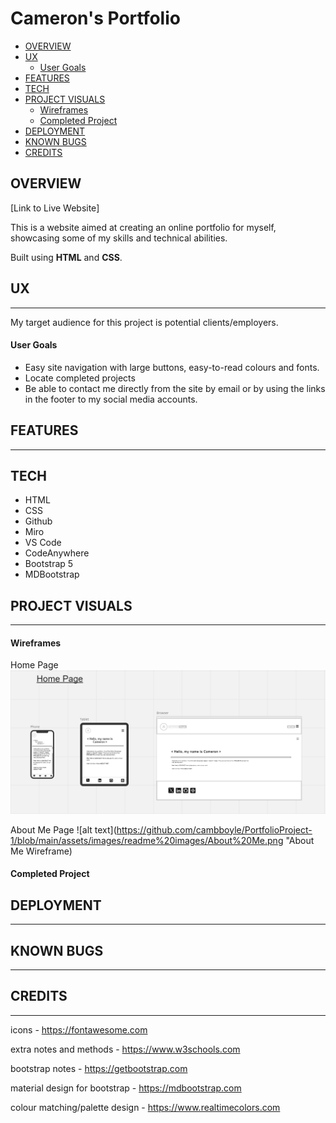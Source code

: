 <!-- omit in toc -->
Cameron's Portfolio
======

- [OVERVIEW](#overview)
- [UX](#ux)
    - [User Goals](#user-goals)
- [FEATURES](#features)
- [TECH](#tech)
- [PROJECT VISUALS](#project-visuals)
    - [Wireframes](#wireframes)
    - [Completed Project](#completed-project)
- [DEPLOYMENT](#deployment)
- [KNOWN BUGS](#known-bugs)
- [CREDITS](#credits)

## OVERVIEW

[Link to Live Website]

This is a website aimed at creating an online portfolio for myself, showcasing some of my skills and technical abilities.

Built using **HTML** and **CSS**.

## UX

----

My target audience for this project is potential clients/employers.

#### User Goals

- Easy site navigation with large buttons, easy-to-read colours and fonts.
- Locate completed projects
- Be able to contact me directly from the site by email or by using the links in the footer to my social media accounts.

## FEATURES

----

## TECH

- HTML
- CSS
- Github
- Miro
- VS Code
- CodeAnywhere
- Bootstrap 5
- MDBootstrap

## PROJECT VISUALS

----

#### Wireframes

Home Page
![alt text](https://github.com/cambboyle/PortfolioProject-1/blob/main/assets/images/readme%20images/HomePage.png "Home Page Wireframe")

About Me Page
![alt text](https://github.com/cambboyle/PortfolioProject-1/blob/main/assets/images/readme%20images/About%20Me.png "About Me Wireframe)

#### Completed Project

## DEPLOYMENT

----

## KNOWN BUGS

----

## CREDITS

----


icons - <https://fontawesome.com>

extra notes and methods - <https://www.w3schools.com>

bootstrap notes - <https://getbootstrap.com>

material design for bootstrap - <https://mdbootstrap.com>

colour matching/palette design - <https://www.realtimecolors.com>


